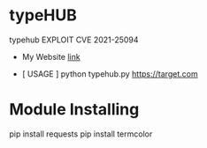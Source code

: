# typeHUB
typehub EXPLOIT CVE 2021-25094

* My Website [link](https://bangexploit.my.id)

* [ USAGE ] python typehub.py https://target.com
# Module Installing

pip install requests
pip install termcolor
